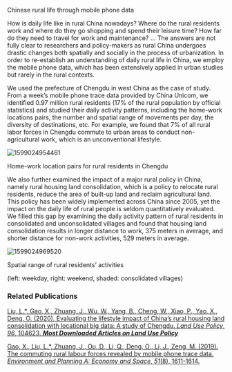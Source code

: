Chinese rural life through mobile phone data

How is daily life like in rural China nowadays? Where do the rural residents work and where do they go shopping and spend their leisure time? How far do they need to travel for work and maintenance? … The answers are not fully clear to researchers and policy-makers as rural China undergoes drastic changes both spatially and socially in the process of urbanization. In order to re-establish an understanding of daily rural life in China, we employ the mobile phone data, which has been extensively applied in urban studies but rarely in the rural contexts. 

We used the prefecture of Chengdu in west China as the case of study. From a week’s mobile phone trace data provided by China Unicom, we identified 0.97 million rural residents (17% of the rural population by official statistics) and studied their daily activity patterns, including the home-work locations pairs, the number and spatial range of movements per day, the diversity of destinations, etc. For example, we found that 7% of all rural labor forces in Chengdu commute to urban areas to conduct non-agricultural work, which is an unconventional lifestyle.

![1599024954461](/pages/Chinese-rural-life-through-mobile-phone-data.assets/1599024954461.png)

Home-work location pairs for rural residents in Chengdu

 

We also further examined the impact of a major rural policy in China, namely rural housing land consolidation, which is a policy to relocate rural residents, reduce the area of built-up land and reclaim agricultural land. This policy has been widely implemented across China since 2005, yet the impact on the daily life of rural people is seldom quantitatively evaluated. We filled this gap by examining the daily activity pattern of rural residents in consolidated and unconsolidated villages and found that housing land consolidation results in longer distance to work, 375 meters in average, and shorter distance for non-work activities, 529 meters in average.

![1599024969520](/pages/Chinese-rural-life-through-mobile-phone-data.assets/1599024969520.png)

Spatial range of rural residents’ activities 

(left: weekday, right: weekend, shaded: consolidated villages)

 

### Related Publications

[Liu, L.*, Gao, X., Zhuang, J., Wu, W., Yang, B., Cheng, W., Xiao, P., Yao, X., Deng, O. (2020). Evaluating the lifestyle impact of China’s rural housing land consolidation with locational big data: A study of Chengdu. *Land Use Policy*, *96*, 104623. ***Most Downloaded Articles on Land Use Policy***](https://www.sciencedirect.com/science/article/pii/S0264837719321830)

[Gao, X., Liu, L.*, Zhuang, J., Ou, D., Li, Q., Deng, O., Li, J., Zeng, M. (2019). The commuting rural labour forces revealed by mobile phone trace data. *Environment and Planning A: Economy and Space*, *51*(8), 1611-1614.](https://journals.sagepub.com/doi/abs/10.1177/0308518X18810874)

 